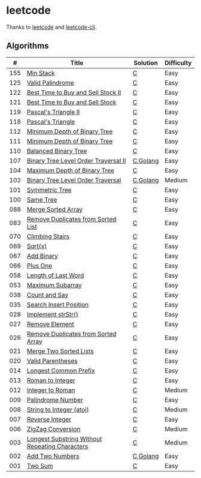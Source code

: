 # leetcode
Thanks to [leetcode](https://leetcode.com) and [leetcode-cli](https://github.com/skygragon/leetcode-cli).

## Algorithms

| # | Title | Solution | Difficulty |
|---| ----- | -------- | ---------- |
|155|[Min Stack](https://leetcode.com/problems/min-stack/description/)|[C](./algorithms/c/155.min-stack.c)|Easy|
|125|[Valid Palindrome](https://leetcode.com/problems/valid-palindrome/description/)|[C](./algorithms/c/125.valid-palindrome.c)|Easy|
|122|[Best Time to Buy and Sell Stock II](https://leetcode.com/problems/best-time-to-buy-and-sell-stock-ii/description/)|[C](./algorithms/c/122.best-time-to-buy-and-sell-stock-ii.c)|Easy|
|121|[Best Time to Buy and Sell Stock](https://leetcode.com/problems/best-time-to-buy-and-sell-stock/description/)|[C](./algorithms/c/121.best-time-to-buy-and-sell-stock.c)|Easy|
|119|[Pascal's Triangle II](https://leetcode.com/problems/pascals-triangle-ii/description/)|[C](./algorithms/c/119.pascals-triangle-ii.c)|Easy|
|118|[Pascal's Triangle](https://leetcode.com/problems/pascals-triangle/description/)|[C](./algorithms/c/118.pascals-triangle.c)|Easy|
|112|[Minimum Depth of Binary Tree](https://leetcode.com/problems/minimum-depth-of-binary-tree/description/)|[C](./algorithms/c/112.minimum-depth-of-binary-tree.c)|Easy|
|111|[Minimum Depth of Binary Tree](https://leetcode.com/problems/minimum-depth-of-binary-tree/description/)|[C](./algorithms/c/111.minimum-depth-of-binary-tree.c)|Easy|
|110|[Balanced Binary Tree](https://leetcode.com/problems/balanced-binary-tree/description/)|[C](./algorithms/c/110.balanced-binary-tree.c)|Easy|
|107|[Binary Tree Level Order Traversal II](https://leetcode.com/problems/binary-tree-level-order-traversal-ii/description/)|[C](./algorithms/c/107.binary-tree-level-order-traversal-ii.c),[Golang](./algorithms/golang/107.binary-tree-level-order-traversal-ii.go)|Easy|
|104|[Maximum Depth of Binary Tree](https://leetcode.com/problems/maximum-depth-of-binary-tree/description/)|[C](./algorithms/c/104.maximum-depth-of-binary-tree.c)|Easy|
|102|[Binary Tree Level Order Traversal](https://leetcode.com/problems/binary-tree-level-order-traversal/description/)|[C](./algorithms/c/102.binary-tree-level-order-traversal.c),[Golang](./algorithms/golang/102.binary-tree-level-order-traversal.go)|Medium|
|101|[Symmetric Tree](https://leetcode.com/problems/symmetric-tree/description/)|[C](./algorithms/c/101.symmetric-tree.c)|Easy|
|100|[Same Tree](https://leetcode.com/problems/same-tree/description/)|[C](./algorithms/c/100.same-tree.c)|Easy|
|088|[Merge Sorted Array](https://leetcode.com/problems/merge-sorted-array/description/)|[C](./algorithms/c/088.merge-sorted-array.c)|Easy|
|083|[Remove Duplicates from Sorted List](https://leetcode.com/problems/remove-duplicates-from-sorted-list/description/)|[C](./algorithms/c/083.remove-duplicates-from-sorted-list.c)|Easy|
|070|[Climbing Stairs](https://leetcode.com/problems/climbing-stairs/description/)|[C](./algorithms/c/070.climbing-stairs.c)|Easy|
|069|[Sqrt(x)](https://leetcode.com/problems/sqrtx/description/)|[C](./algorithms/c/069.sqrtx.c)|Easy|
|067|[Add Binary](https://leetcode.com/problems/add-binary/description/)|[C](./algorithms/c/067.add-binary.c)|Easy|
|066|[Plus One](https://leetcode.com/problems/plus-one/description/)|[C](./algorithms/c/066.plus-one.c)|Easy|
|058|[Length of Last Word](https://leetcode.com/problems/length-of-last-word/description/)|[C](./algorithms/c/058.length-of-last-word.c)|Easy|
|053|[Maximum Subarray](https://leetcode.com/problems/maximum-subarray/description/)|[C](./algorithms/c/053.maximum-subarray.c)|Easy|
|038|[Count and Say](https://leetcode.com/problems/count-and-say/description/)|[C](./algorithms/c/038.count-and-say.c)|Easy|
|035|[Search Insert Position](https://leetcode.com/problems/search-insert-position/description/)|[C](./algorithms/c/035.search-insert-position.c)|Easy|
|028|[Implement strStr()](https://leetcode.com/problems/implement-strstr/description/)|[C](./algorithms/c/028.implement-strstr.c)|Easy|
|027|[Remove Element](https://leetcode.com/problems/remove-element/description/)|[C](./algorithms/c/027.remove-element.c)|Easy|
|026|[Remove Duplicates from Sorted Array](https://leetcode.com/problems/remove-duplicates-from-sorted-array/description/)|[C](./algorithms/c/026.remove-duplicates-from-sorted-array.c)|Easy|
|021|[Merge Two Sorted Lists](https://leetcode.com/problems/merge-two-sorted-lists/description/)|[C](./algorithms/c/021.merge-two-sorted-lists.c)|Easy|
|020|[Valid Parentheses](https://leetcode.com/problems/valid-parentheses/description/)|[C](./algorithms/c/020.valid-parentheses.c)|Easy|
|014|[Longest Common Prefix](https://leetcode.com/problems/longest-common-prefix/description/)|[C](./algorithms/c/014.longest-common-prefix.c)|Easy|
|013|[Roman to Integer](https://leetcode.com/problems/roman-to-integer/description/)|[C](./algorithms/c/013.roman-to-integer.c)|Easy|
|012|[Integer to Roman](https://leetcode.com/problems/integer-to-roman/description/)|[C](./algorithms/c/012.integer-to-roman.c)|Medium|
|009|[Palindrome Number](https://leetcode.com/problems/palindrome-number/description/)|[C](./algorithms/c/009.palindrome-number.c)|Easy|
|008|[String to Integer (atoi)](https://leetcode.com/problems/string-to-integer-atoi/description/)|[C](./algorithms/c/008.string-to-integer-atoi.c)|Medium|
|007|[Reverse Integer](https://leetcode.com/problems/reverse-integer/description/)|[C](./algorithms/c/007.reverse-integer.c)|Easy|
|006|[ZigZag Conversion](https://leetcode.com/problems/zigzag-conversion/description/)|[C](./algorithms/c/006.zigzag-conversion.c)|Medium|
|003|[Longest Substring Without Repeating Characters](https://leetcode.com/problems/longest-substring-without-repeating-characters/description/)|[C](./algorithms/c/003.longest-substring-without-repeating-characters.c)|Medium|
|002|[Add Two Numbers](https://leetcode.com/problems/add-two-numbers/description/)|[C](./algorithms/c/002.add-two-numbers.c),[Golang](./algorithms/golang/002.add-two-numbers.go)|Easy|
|001|[Two Sum](https://leetcode.com/problems/two-sum/description/)|[C](./algorithms/c/001.two-sum.c)|Easy|